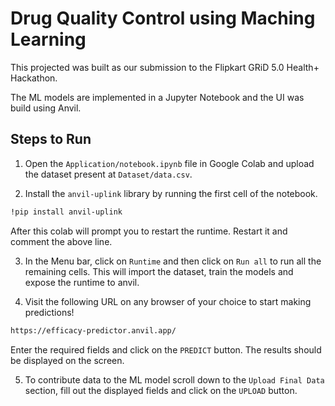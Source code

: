 # Drug Quality Control using Maching Learning

This projected was built as our submission to the Flipkart GRiD 5.0 Health+ Hackathon.

The ML models are implemented in a Jupyter Notebook and the UI was build using Anvil.

## Steps to Run

1. Open the `Application/notebook.ipynb` file in Google Colab and upload the dataset present at `Dataset/data.csv`.

2. Install the `anvil-uplink` library by running the first cell of the notebook.

```bash
!pip install anvil-uplink
```
  After this colab will prompt you to restart the runtime. Restart it and comment the above line.

3. In the Menu bar, click on `Runtime` and then click on `Run all` to run all the remaining cells. This will import the dataset, train the models and expose the runtime to anvil.

4. Visit the following URL on any browser of your choice to start making predictions!
```bash
https://efficacy-predictor.anvil.app/
```
  Enter the required fields and click on the `PREDICT` button. The results should be displayed on the screen.

5. To contribute data to the ML model scroll down to the `Upload Final Data` section, fill out the displayed fields and click on the `UPLOAD` button. 
